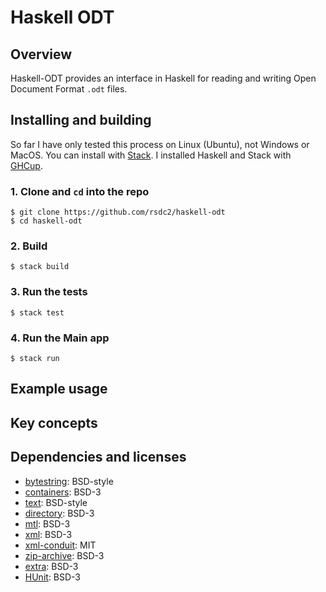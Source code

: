 # Haskell ODT


## Overview
Haskell-ODT provides an interface in Haskell for reading and writing Open Document Format `.odt` files.


## Installing and building

So far I have only tested this process on Linux (Ubuntu), not Windows or MacOS. You can install with [Stack](https://docs.haskellstack.org/en/stable/). I installed Haskell and Stack with [GHCup](https://www.haskell.org/ghcup/). 

### 1. Clone and `cd` into the repo

```
$ git clone https://github.com/rsdc2/haskell-odt
$ cd haskell-odt
```

### 2. Build

```
$ stack build
```

### 3. Run the tests
```
$ stack test
```

### 4. Run the Main app
```
$ stack run
```

## Example usage


## Key concepts

## Dependencies and licenses

- [bytestring](https://hackage.haskell.org/package/bytestring-0.12.1.0/docs/Data-ByteString.html): BSD-style
- [containers](https://hackage.haskell.org/package/containers): BSD-3
- [text](https://hackage.haskell.org/package/text-2.1.2/docs/Data-Text.html): BSD-style
- [directory](https://hackage.haskell.org/package/directory): BSD-3
- [mtl](https://hackage.haskell.org/package/mtl): BSD-3
- [xml](https://hackage.haskell.org/package/xml): BSD-3
- [xml-conduit](https://hackage.haskell.org/package/xml-conduit): MIT
- [zip-archive](https://hackage.haskell.org/package/zip-archive-0.4.3.2/docs/Codec-Archive-Zip.html): BSD-3
- [extra](https://hackage.haskell.org/package/extra): BSD-3
- [HUnit](https://hackage.haskell.org/package/HUnit): BSD-3